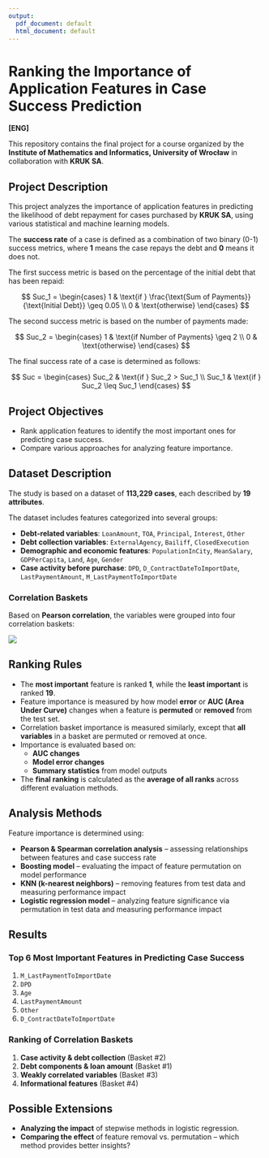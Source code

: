 ```yaml
---
output:
  pdf_document: default
  html_document: default
---
```

# **Ranking the Importance of Application Features in Case Success Prediction**

**[ENG]**

This repository contains the final project for a course organized by the **Institute of Mathematics and Informatics, University of Wrocław** in collaboration with **KRUK SA**. 

## **Project Description**

This project analyzes the importance of application features in predicting the likelihood of debt repayment for cases purchased by **KRUK SA**, using various statistical and machine learning models.

The **success rate** of a case is defined as a combination of two binary (0-1) success metrics, where **1** means the case repays the debt and **0** means it does not.

The first success metric is based on the percentage of the initial debt that has been repaid:

$$
Suc_1 = 
\begin{cases} 
1 & \text{if } \frac{\text{Sum of Payments}}{\text{Initial Debt}} \geq 0.05 \\ 
0 & \text{otherwise} 
\end{cases}
$$

The second success metric is based on the number of payments made:

$$
Suc_2 = 
\begin{cases} 
1 & \text{if Number of Payments} \geq 2 \\ 
0 & \text{otherwise} 
\end{cases}
$$

The final success rate of a case is determined as follows:

$$
Suc = 
\begin{cases} 
Suc_2 & \text{if } Suc_2 > Suc_1 \\ 
Suc_1 & \text{if } Suc_2 \leq Suc_1 
\end{cases}
$$

## **Project Objectives**

- Rank application features to identify the most important ones for predicting case success.
- Compare various approaches for analyzing feature importance.

## **Dataset Description**

The study is based on a dataset of **113,229 cases**, each described by **19 attributes**.

The dataset includes features categorized into several groups:

- **Debt-related variables**: `LoanAmount`, `TOA`, `Principal`, `Interest`, `Other`
- **Debt collection variables**: `ExternalAgency`, `Bailiff`, `ClosedExecution`
- **Demographic and economic features**: `PopulationInCity`, `MeanSalary`, `GDPPerCapita`, `Land`, `Age`, `Gender`
- **Case activity before purchase**: `DPD`, `D_ContractDateToImportDate`, `LastPaymentAmount`, `M_LastPaymentToImportDate`

### **Correlation Baskets**

Based on **Pearson correlation**, the variables were grouped into four correlation baskets:

![ ](/Users/zuza/Desktop/studia/semestr7/MWM/PlotsProj/CorrAllVars4.jpeg)

## **Ranking Rules**

- The **most important** feature is ranked **1**, while the **least important** is ranked **19**.
- Feature importance is measured by how model **error** or **AUC (Area Under Curve)** changes when a feature is **permuted** or **removed** from the test set.
- Correlation basket importance is measured similarly, except that **all variables** in a basket are permuted or removed at once.
- Importance is evaluated based on:
  - **AUC changes**
  - **Model error changes**
  - **Summary statistics** from model outputs
- The **final ranking** is calculated as the **average of all ranks** across different evaluation methods.

##  **Analysis Methods**

Feature importance is determined using:

- **Pearson & Spearman correlation analysis** – assessing relationships between features and case success rate
- **Boosting model** – evaluating the impact of feature permutation on model performance
- **KNN (k-nearest neighbors)** – removing features from test data and measuring performance impact
- **Logistic regression model** – analyzing feature significance via permutation in test data and measuring performance impact

##  **Results**

### **Top 6 Most Important Features in Predicting Case Success**

1. `M_LastPaymentToImportDate`
2. `DPD`
3. `Age`
4. `LastPaymentAmount`
5. `Other`
6. `D_ContractDateToImportDate`

### **Ranking of Correlation Baskets**

1. **Case activity & debt collection** (Basket #2)
2. **Debt components & loan amount** (Basket #1)
3. **Weakly correlated variables** (Basket #3)
4. **Informational features** (Basket #4)

## **Possible Extensions**

- **Analyzing the impact** of stepwise methods in logistic regression.
- **Comparing the effect** of feature removal vs. permutation – which method provides better insights?